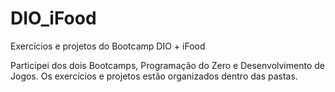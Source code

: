 # DIO_iFood
Exercícios e projetos do Bootcamp DIO + iFood

Participei dos dois Bootcamps, Programação do Zero e Desenvolvimento de Jogos.
Os exercícios e projetos estão organizados dentro das pastas.
